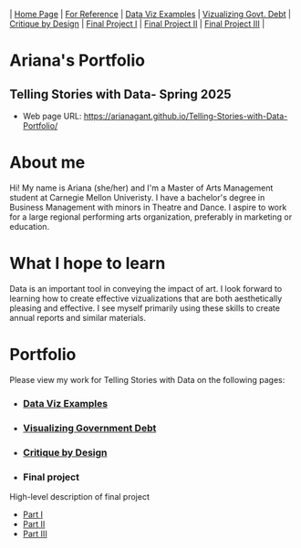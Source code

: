 | [Home Page](README) | [For Reference](For-Reference) | [Data Viz Examples](dataviz-examples) | [Vizualizing Govt. Debt](visualizing-government-debt) | [Critique by Design](critique-by-design) | [Final Project I](final-project-part-one) | [Final Project II](final-project-part-two) | [Final Project III](final-project-part-three) |

# Ariana's Portfolio
## Telling Stories with Data- Spring 2025

- Web page URL: https://arianagant.github.io/Telling-Stories-with-Data-Portfolio/

# About me
Hi! My name is Ariana (she/her) and I'm a Master of Arts Management student at Carnegie Mellon Univeristy. I have a bachelor's degree in Business Management with minors in Theatre and Dance. I aspire to work for a large regional performing arts organization, preferably in marketing or education. 

# What I hope to learn
Data is an important tool in conveying the impact of art. I look forward to learning how to create effective vizualizations that are both aesthetically pleasing and effective. I see myself primarily using these skills to create annual reports and similar materials.

# Portfolio
Please view my work for Telling Stories with Data on the following pages: 

- ### [Data Viz Examples](dataviz-examples) 
- ### [Visualizing Government Debt](visualizing-government-debt)
- ### [Critique by Design](critique-by-design) 
- ### Final project
High-level description of final project

  - [Part I](final-project-part-one)
  - [Part II](final-project-part-two)
  - [Part III](final-project-part-three)
